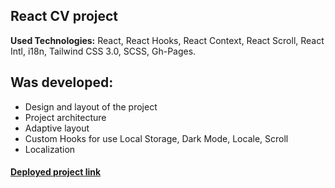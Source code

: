 ## React CV project
**Used Technologies:** React, React Hooks, React Context, React Scroll, React Intl, i18n, Tailwind CSS 3.0, SCSS, Gh-Pages.

## Was developed:
- Design and layout of the project
- Project architecture
- Adaptive layout
- Custom Hooks for use Local Storage, Dark Mode, Locale, Scroll
- Localization

#### [Deployed project link](https://dimaxizisd-21.github.io/react_cv/)
